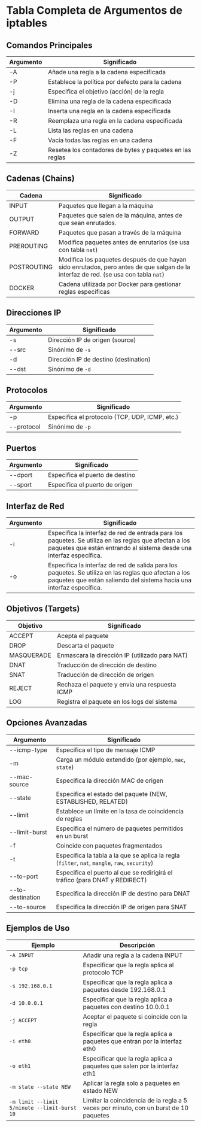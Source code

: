 # Tabla Completa de Argumentos de iptables

## Comandos Principales

| Argumento | Significado                                              |
| --------- | -------------------------------------------------------- |
| -A        | Añade una regla a la cadena especificada                 |
| -P        | Establece la política por defecto para la cadena         |
| -j        | Especifica el objetivo (acción) de la regla              |
| -D        | Elimina una regla de la cadena especificada              |
| -I        | Inserta una regla en la cadena especificada              |
| -R        | Reemplaza una regla en la cadena especificada            |
| -L        | Lista las reglas en una cadena                           |
| -F        | Vacía todas las reglas en una cadena                     |
| -Z        | Resetea los contadores de bytes y paquetes en las reglas |

## Cadenas (Chains)

| Cadena      | Significado                                                                                                                         |
| ----------- | ----------------------------------------------------------------------------------------------------------------------------------- |
| INPUT       | Paquetes que llegan a la máquina                                                                                                    |
| OUTPUT      | Paquetes que salen de la máquina, antes de que sean enrutados.                                                                      |
| FORWARD     | Paquetes que pasan a través de la máquina                                                                                           |
| PREROUTING  | Modifica paquetes antes de enrutarlos (se usa con tabla `nat`)                                                                      |
| POSTROUTING | Modifica los paquetes después de que hayan sido enrutados, pero antes de que salgan de la interfaz de red. (se usa con tabla `nat`) |
| DOCKER      | Cadena utilizada por Docker para gestionar reglas específicas                                                                       |

## Direcciones IP

| Argumento | Significado                           |
| --------- | ------------------------------------- |
| -s        | Dirección IP de origen (source)       |
| --src     | Sinónimo de `-s`                      |
| -d        | Dirección IP de destino (destination) |
| --dst     | Sinónimo de `-d`                      |

## Protocolos

| Argumento  | Significado                                    |
| ---------- | ---------------------------------------------- |
| -p         | Especifica el protocolo (TCP, UDP, ICMP, etc.) |
| --protocol | Sinónimo de `-p`                               |

## Puertos

| Argumento | Significado                     |
| --------- | ------------------------------- |
| --dport   | Especifica el puerto de destino |
| --sport   | Especifica el puerto de origen  |

## Interfaz de Red

| Argumento | Significado                                                                                                                                                                  |
| --------- | ---------------------------------------------------------------------------------------------------------------------------------------------------------------------------- |
| -i        | Especifica la interfaz de red de entrada para los paquetes. Se utiliza en las reglas que afectan a los paquetes que están entrando al sistema desde una interfaz específica. |
| -o        | Especifica la interfaz de red de salida para los paquetes. Se utiliza en las reglas que afectan a los paquetes que están saliendo del sistema hacia una interfaz específica. |

## Objetivos (Targets)

| Objetivo   | Significado                                    |
| ---------- | ---------------------------------------------- |
| ACCEPT     | Acepta el paquete                              |
| DROP       | Descarta el paquete                            |
| MASQUERADE | Enmascara la dirección IP (utilizado para NAT) |
| DNAT       | Traducción de dirección de destino             |
| SNAT       | Traducción de dirección de origen              |
| REJECT     | Rechaza el paquete y envía una respuesta ICMP  |
| LOG        | Registra el paquete en los logs del sistema    |

## Opciones Avanzadas

| Argumento        | Significado                                                                                    |
| ---------------- | ---------------------------------------------------------------------------------------------- |
| --icmp-type      | Especifica el tipo de mensaje ICMP                                                             |
| -m               | Carga un módulo extendido (por ejemplo, `mac`, `state`)                                        |
| --mac-source     | Especifica la dirección MAC de origen                                                          |
| --state          | Especifica el estado del paquete (NEW, ESTABLISHED, RELATED)                                   |
| --limit          | Establece un límite en la tasa de coincidencia de reglas                                       |
| --limit-burst    | Especifica el número de paquetes permitidos en un burst                                        |
| -f               | Coincide con paquetes fragmentados                                                             |
| -t               | Especifica la tabla a la que se aplica la regla (`filter`, `nat`, `mangle`, `raw`, `security`) |
| --to-port        | Especifica el puerto al que se redirigirá el tráfico (para DNAT y REDIRECT)                    |
| --to-destination | Especifica la dirección IP de destino para DNAT                                                |
| --to-source      | Especifica la dirección IP de origen para SNAT                                                 |

## Ejemplos de Uso

| Ejemplo                                      | Descripción                                                                           |
| -------------------------------------------- | ------------------------------------------------------------------------------------- |
| `-A INPUT`                                   | Añadir una regla a la cadena INPUT                                                    |
| `-p tcp`                                     | Especificar que la regla aplica al protocolo TCP                                      |
| `-s 192.168.0.1`                             | Especificar que la regla aplica a paquetes desde 192.168.0.1                          |
| `-d 10.0.0.1`                                | Especificar que la regla aplica a paquetes con destino 10.0.0.1                       |
| `-j ACCEPT`                                  | Aceptar el paquete si coincide con la regla                                           |
| `-i eth0`                                    | Especificar que la regla aplica a paquetes que entran por la interfaz eth0            |
| `-o eth1`                                    | Especificar que la regla aplica a paquetes que salen por la interfaz eth1             |
| `-m state --state NEW`                       | Aplicar la regla solo a paquetes en estado NEW                                        |
| `-m limit --limit 5/minute --limit-burst 10` | Limitar la coincidencia de la regla a 5 veces por minuto, con un burst de 10 paquetes |
